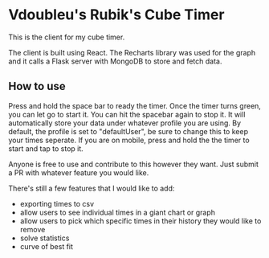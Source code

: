 # Vdoubleu's Rubik's Cube Timer

This is the client for my cube timer.

The client is built using React. The Recharts library was used for the graph and it calls a Flask server with MongoDB to store and fetch data.

## How to use
Press and hold the space bar to ready the timer. Once the timer turns green, you can let go to start it. You can hit the spacebar again to stop it. It will automatically store your data under whatever profile you are using. By default, the profile is set to "defaultUser", be sure to change this to keep your times seperate. If you are on mobile, press and hold the the timer to start and tap to stop it.

Anyone is free to use and contribute to this however they want. Just submit a PR with whatever feature you would like. 

There's still a few features that I would like to add:
 - exporting times to csv
 - allow users to see individual times in a giant chart or graph
 - allow users to pick which specific times in their history they would like to remove
 - solve statistics
 - curve of best fit
